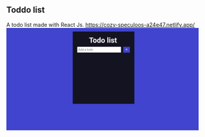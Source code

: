 ## Toddo list
A todo list made with React Js.
https://cozy-speculoos-a24e47.netlify.app/
![img](https://github.com/JonathanSaan/todo-list/blob/2553b3d5d0103bb0b0de37fd04a8ada160c75213/Capture+_2022-04-10-11-58-58-1.png)
